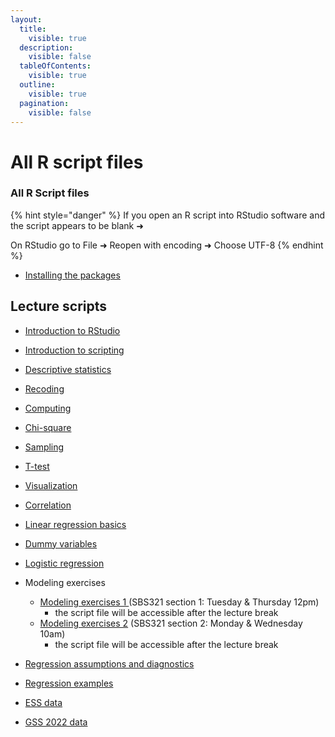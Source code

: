 ```yaml
---
layout:
  title:
    visible: true
  description:
    visible: false
  tableOfContents:
    visible: true
  outline:
    visible: true
  pagination:
    visible: false
---
```


# All R script files

### All R Script files

{% hint style="danger" %}
If you open an R script into RStudio software and the script appears to be blank ➜&#x20;

On RStudio go to File ➜ Reopen with encoding ➜ Choose UTF-8
{% endhint %}



* [Installing the packages](https://drive.google.com/file/d/1dSgvAslE39sRxC_E08aHIffPipT9um8U/view?usp=sharing)

## Lecture scripts

* [Introduction to RStudio](https://drive.google.com/file/d/1q-dd3TMfDi7mLMkr-UcdmAYhi71y0r5A/view?usp=sharing)
* [Introduction to scripting](https://drive.google.com/file/d/1ksWH9huWbEYaCsdgToB97rkiw4UPQmf1/view?usp=sharing)
* [Descriptive statistics](https://drive.google.com/file/d/1qIHculVRo3WjqhQc5W3bYjGJ6iL4F0xR/view?usp=sharing)
* [Recoding](https://drive.google.com/file/d/1SP0UVJM2YxTt-0DIszBmDNg82R0zjxPO/view?usp=sharing)
* [Computing](https://drive.google.com/file/d/1VYeQ6ts2fjYeTrN_fMxW-6yGDn5c2wt1/view?usp=sharing)
* [Chi-square](https://drive.google.com/file/d/1CjOawdrardp48XweOo1ALyZ4Hnl9RYaP/view?usp=sharing)
* [Sampling](https://drive.google.com/file/d/1DsmU1KFkjlHTkeJrVGc47IWS0vQ5OC9Z/view?usp=sharing)
* [T-test](https://drive.google.com/file/d/1-MALgYPrMhTOMJuSlvI782b09JSrhp0C/view?usp=sharing)
* [Visualization](https://drive.google.com/file/d/1L1tOtO6DigVmWPvrjGgdYK_zd6-piBUb/view?usp=sharing)
* [Correlation](https://drive.google.com/file/d/1fzydcKVHKVhEp-E3TVSSs0rdpXDQiKWO/view?usp=sharing)
* [Linear regressio](https://drive.google.com/file/d/1pB0o81aUJpBetvYpmmj2SE0QPgwpJQ51/view?usp=sharing)[n basics](https://drive.google.com/file/d/1pB0o81aUJpBetvYpmmj2SE0QPgwpJQ51/view?usp=sharing)
* [Dummy variables](https://drive.google.com/file/d/1Q151VBvC3s0SG1R8P9Yb_0xGSku_8hkj/view?usp=sharing)
* [Logistic regression](https://drive.google.com/file/d/1qC4Rt2CXs6quJEtTtZxkhV27xHXWUJkD/view?usp=sharing)
* Modeling exercises
  * [Modeling exercises 1 ](https://drive.google.com/open?id=1_hwhZ5Ayd9IYCtthpHfrS9MddEnHGrCg\&usp=drive_fs)(SBS321 section 1: Tuesday & Thursday 12pm)
    * the script file will be accessible after the lecture break
  * [Modeling exercises 2](https://drive.google.com/open?id=1al9H_HicR5JtFz_CHi66908yeNVpvTM1\&usp=drive_fs) (SBS321 section 2: Monday & Wednesday 10am)
    * the script file will be accessible after the lecture break
* [Regression assumptions and diagnostics](https://drive.google.com/open?id=1-96PHHYux-ALVWfnfYYGmcQZx91h9743\&usp=drive_fs)



* [Regression examples](https://drive.google.com/file/d/16A0u7mj-b0mXKNTKsodCmYWF1h1YvwrB/view?usp=sharing)
* [ESS data](https://drive.google.com/file/d/180417fazglgdwbYqFUHPy_sf0enYMYfW/view?usp=sharing)
* [GSS 2022 data](https://drive.google.com/file/d/11olzs5qua2SGHhDo0_fqi4rj7InAL2Bx/view?usp=sharing)

